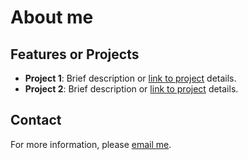 # About me

## Features or Projects

- **Project 1**: Brief description or [link to project](#) details.
- **Project 2**: Brief description or [link to project](#) details.

## Contact

For more information, please [email me](mailto:your-email@example.com).
